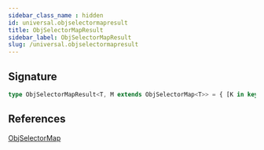 ```yaml
---
sidebar_class_name : hidden
id: universal.objselectormapresult
title: ObjSelectorMapResult
sidebar_label: ObjSelectorMapResult
slug: /universal.objselectormapresult
---
```






## Signature

```typescript
type ObjSelectorMapResult<T, M extends ObjSelectorMap<T>> = { [K in keyof M]: ReturnType<M[K]> };
```
## References
 [ObjSelectorMap](./universal.objselectormap)

